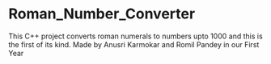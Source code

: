 # Roman_Number_Converter
This C++ project converts roman numerals to numbers upto 1000 and this is the first of its kind. Made by Anusri Karmokar and Romil Pandey in our First Year
